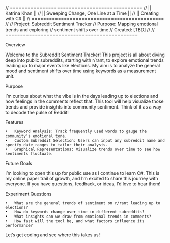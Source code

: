 // =============================================
// ||             Katrina Khan                 ||
// ||       Sweeping Change, One Line at a Time ||
// ||           Creating with C#               ||
// =============================================
// 
//  Project: Subreddit Sentiment Tracker
//  Purpose: Mapping emotional trends and exploring
//           sentiment shifts over time
//  Created: [TBD]
// 
// =============================================

Overview

Welcome to the Subreddit Sentiment Tracker! This project is all about diving deep into public subreddits, starting with r/rant, to explore emotional trends leading up to major events like elections. My aim is to analyze the general mood and sentiment shifts over time using keywords as a measurement unit.

Purpose

I’m curious about what the vibe is in the days leading up to elections and how feelings in the comments reflect that. This tool will help visualize those trends and provide insights into community sentiment. Think of it as a way to decode the pulse of Reddit!

Features

	•	Keyword Analysis: Track frequently used words to gauge the community’s emotional tone.
	•	Custom Subreddit Selection: Users can input any subreddit name and specify date ranges to tailor their analysis.
	•	Graphical Representations: Visualize trends over time to see how sentiments fluctuate.

Future Goals

I’m looking to open this up for public use as I continue to learn C#. This is my online paper trail of growth, and I’m excited to share this journey with everyone. If you have questions, feedback, or ideas, I’d love to hear them!

Experiment Questions

	•	What are the general trends of sentiment on r/rant leading up to elections?
	•	How do keywords change over time in different subreddits?
	•	What insights can we draw from emotional trends in comments?
	•	How fast will the tool be, and what factors influence its performance?

Let’s get coding and see where this takes us!